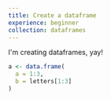 ```yaml
---
title: Create a dataframe
experience: beginner
collection: dataframes
---
```


I'm creating dataframes, yay!

```r
a <- data.frame(
  a = 1:3,
  b = letters[1:3]
)
```